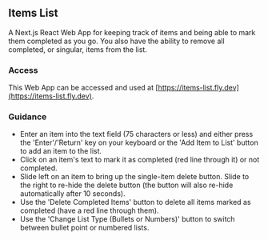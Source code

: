 ## Items List

A Next.js React Web App for keeping track of items and being able to mark them completed as you go. You also have the ability to remove all completed, or singular, items from the list.

### Access

This Web App can be accessed and used at [https://items-list.fly.dev](https://items-list.fly.dev).

### Guidance

- Enter an item into the text field (75 characters or less) and either press the 'Enter'/'Return' key on your keyboard or the 'Add Item to List' button to add an item to the list.
- Click on an item's text to mark it as completed (red line through it) or not completed.
- Slide left on an item to bring up the single-item delete button. Slide to the right to re-hide the delete button (the button will also re-hide automatically after 10 seconds).
- Use the 'Delete Completed Items' button to delete all items marked as completed (have a red line through them).
- Use the 'Change List Type (Bullets or Numbers)' button to switch between bullet point or numbered lists.
